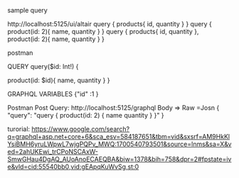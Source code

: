 sample query 

http://localhost:5125/ui/altair
query {
    products{
      id,
      quantity
  } 
}
query {
product(id: 2){
  name,
  quantity
}
}
query {
    products{
      id,
      quantity
  },
    product(id: 2){
  name,
  quantity
} 
}

postman

QUERY
query($id: Int!)  {
   
product(id: $id){
  name,
  quantity
} 
}

GRAPHQL VARIABLES
{"id" :1 }

Postman Post Query:
http://localhost:5125/graphql
Body => Raw =Josn
  {
  "query": "query { product(id: 2) { name quantity } }"
}

turorial: https://www.google.com/search?q=graphql+asp.net+core+6&sca_esv=584187651&tbm=vid&sxsrf=AM9HkKlYsiBMH6yruLWpwL7wjgPQPv_MWQ:1700540793501&source=lnms&sa=X&ved=2ahUKEwi_trCPoNSCAxW-SmwGHau4DgAQ_AUoAnoECAEQBA&biw=1378&bih=758&dpr=2#fpstate=ive&vld=cid:55540bb0,vid:gEApqKuWvSg,st:0
